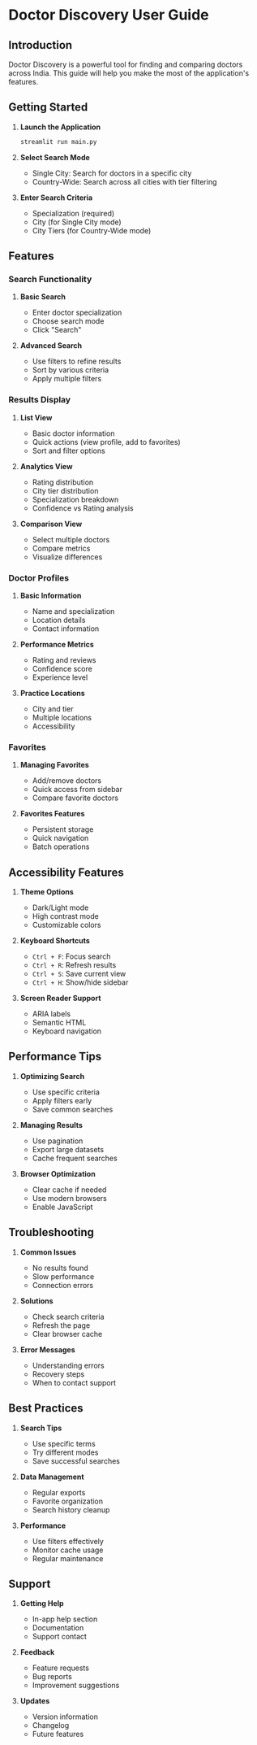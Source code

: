 # Doctor Discovery User Guide

## Introduction

Doctor Discovery is a powerful tool for finding and comparing doctors across India. This guide will help you make the most of the application's features.

## Getting Started

1. **Launch the Application**
   ```bash
   streamlit run main.py
   ```

2. **Select Search Mode**
   - Single City: Search for doctors in a specific city
   - Country-Wide: Search across all cities with tier filtering

3. **Enter Search Criteria**
   - Specialization (required)
   - City (for Single City mode)
   - City Tiers (for Country-Wide mode)

## Features

### Search Functionality

1. **Basic Search**
   - Enter doctor specialization
   - Choose search mode
   - Click "Search"

2. **Advanced Search**
   - Use filters to refine results
   - Sort by various criteria
   - Apply multiple filters

### Results Display

1. **List View**
   - Basic doctor information
   - Quick actions (view profile, add to favorites)
   - Sort and filter options

2. **Analytics View**
   - Rating distribution
   - City tier distribution
   - Specialization breakdown
   - Confidence vs Rating analysis

3. **Comparison View**
   - Select multiple doctors
   - Compare metrics
   - Visualize differences

### Doctor Profiles

1. **Basic Information**
   - Name and specialization
   - Location details
   - Contact information

2. **Performance Metrics**
   - Rating and reviews
   - Confidence score
   - Experience level

3. **Practice Locations**
   - City and tier
   - Multiple locations
   - Accessibility

### Favorites

1. **Managing Favorites**
   - Add/remove doctors
   - Quick access from sidebar
   - Compare favorite doctors

2. **Favorites Features**
   - Persistent storage
   - Quick navigation
   - Batch operations

## Accessibility Features

1. **Theme Options**
   - Dark/Light mode
   - High contrast mode
   - Customizable colors

2. **Keyboard Shortcuts**
   - `Ctrl + F`: Focus search
   - `Ctrl + R`: Refresh results
   - `Ctrl + S`: Save current view
   - `Ctrl + H`: Show/hide sidebar

3. **Screen Reader Support**
   - ARIA labels
   - Semantic HTML
   - Keyboard navigation

## Performance Tips

1. **Optimizing Search**
   - Use specific criteria
   - Apply filters early
   - Save common searches

2. **Managing Results**
   - Use pagination
   - Export large datasets
   - Cache frequent searches

3. **Browser Optimization**
   - Clear cache if needed
   - Use modern browsers
   - Enable JavaScript

## Troubleshooting

1. **Common Issues**
   - No results found
   - Slow performance
   - Connection errors

2. **Solutions**
   - Check search criteria
   - Refresh the page
   - Clear browser cache

3. **Error Messages**
   - Understanding errors
   - Recovery steps
   - When to contact support

## Best Practices

1. **Search Tips**
   - Use specific terms
   - Try different modes
   - Save successful searches

2. **Data Management**
   - Regular exports
   - Favorite organization
   - Search history cleanup

3. **Performance**
   - Use filters effectively
   - Monitor cache usage
   - Regular maintenance

## Support

1. **Getting Help**
   - In-app help section
   - Documentation
   - Support contact

2. **Feedback**
   - Feature requests
   - Bug reports
   - Improvement suggestions

3. **Updates**
   - Version information
   - Changelog
   - Future features 